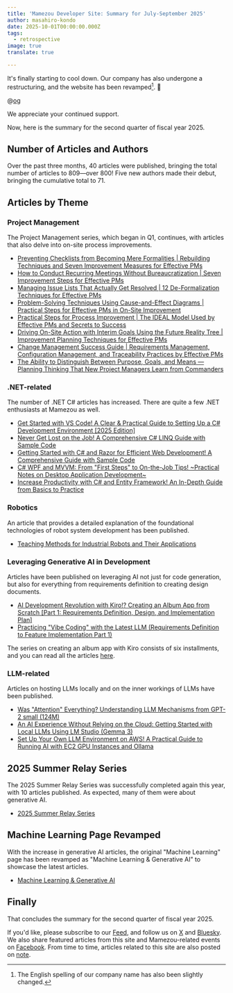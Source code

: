 ```yaml
---
title: 'Mamezou Developer Site: Summary for July-September 2025'
author: masahiro-kondo
date: 2025-10-01T00:00:00.000Z
tags:
  - retrospective
image: true
translate: true

---
```


It's finally starting to cool down. Our company has also undergone a restructuring, and the website has been revamped[^1]. 🎊

[^1]: The English spelling of our company name has also been slightly changed.

@[og](https://mamezo.tech/)

We appreciate your continued support.

Now, here is the summary for the second quarter of fiscal year 2025.

## Number of Articles and Authors

Over the past three months, 40 articles were published, bringing the total number of articles to 809—over 800! Five new authors made their debut, bringing the cumulative total to 71.

## Articles by Theme

### Project Management

The Project Management series, which began in Q1, continues, with articles that also delve into on-site process improvements.

- [Preventing Checklists from Becoming Mere Formalities | Rebuilding Techniques and Seven Improvement Measures for Effective PMs](/blogs/2025/07/10/pm_checklist_rebuild_and_improve/)
- [How to Conduct Recurring Meetings Without Bureaucratization | Seven Improvement Steps for Effective PMs](/blogs/2025/07/18/pm_meeting_rebuild_and_improve/)
- [Managing Issue Lists That Actually Get Resolved | 12 De-Formalization Techniques for Effective PMs](/blogs/2025/07/24/issue_list_rebuilding_and_practical_tips_for_pms/)
- [Problem-Solving Techniques Using Cause-and-Effect Diagrams | Practical Steps for Effective PMs in On-Site Improvement](/blogs/2025/08/05/problem_solving_with_cause_effect_diagram/)
- [Practical Steps for Process Improvement | The IDEAL Model Used by Effective PMs and Secrets to Success](/blogs/2025/08/08/pm_process_improvement_ideal_model_and_practical_steps/)
- [Driving On-Site Action with Interim Goals Using the Future Reality Tree | Improvement Planning Techniques for Effective PMs](/blogs/2025/08/14/improvement_plan_with_future_reality_tree/)
- [Change Management Success Guide | Requirements Management, Configuration Management, and Traceability Practices by Effective PMs](/2025/08/20/pm_change_management_with_rm_cm_and_traceability/)
- [The Ability to Distinguish Between Purpose, Goals, and Means — Planning Thinking That New Project Managers Learn from Commanders](/blogs/2025/09/01/purpose_goal_means_key_points_for_rookies/)

### .NET-related

The number of .NET C# articles has increased. There are quite a few .NET enthusiasts at Mamezou as well.

- [Get Started with VS Code! A Clear & Practical Guide to Setting Up a C# Development Environment [2025 Edition]](/blogs/2025/07/05/csharp_vscode/)
- [Never Get Lost on the Job! A Comprehensive C# LINQ Guide with Sample Code](/blogs/2025/07/28/csharp_linq/)
- [Getting Started with C# and Razor for Efficient Web Development! A Comprehensive Guide with Sample Code](/blogs/2025/08/25/csharp_razor/)
- [C# WPF and MVVM: From "First Steps" to On-the-Job Tips! ~Practical Notes on Desktop Application Development~](/blogs/2025/09/12/first-contact-of-wpf/)
- [Increase Productivity with C# and Entity Framework! An In-Depth Guide from Basics to Practice](/blogs/2025/09/17/csharp_entityframework/)

### Robotics

An article that provides a detailed explanation of the foundational technologies of robot system development has been published.

- [Teaching Methods for Industrial Robots and Their Applications](/blogs/2025/09/09/robot-teaching-and-applications/)

### Leveraging Generative AI in Development

Articles have been published on leveraging AI not just for code generation, but also for everything from requirements definition to creating design documents.

- [AI Development Revolution with Kiro!? Creating an Album App from Scratch [Part 1: Requirements Definition, Design, and Implementation Plan]](/blogs/2025/08/19/kiro-album-app-1/)
- [Practicing "Vibe Coding" with the Latest LLM (Requirements Definition to Feature Implementation Part 1)](/blogs/2025/08/19/vibe-coding/)

The series on creating an album app with Kiro consists of six installments, and you can read all the articles [here](/ml/#%E7%94%9F%E6%88%90ai%E3%82%92%E3%82%BD%E3%83%95%E3%83%88%E3%82%A6%E3%82%A7%E3%82%A2%E9%96%8B%E7%99%BA%E3%81%AB%E9%81%A9%E7%94%A8%E3%81%99%E3%82%8B).

### LLM-related

Articles on hosting LLMs locally and on the inner workings of LLMs have been published.

- [Was "Attention" Everything? Understanding LLM Mechanisms from GPT-2 small (124M)](/blogs/2025/09/03/attention/)
- [An AI Experience Without Relying on the Cloud: Getting Started with Local LLMs Using LM Studio (Gemma 3)](/blogs/2025/09/21/gemma_on_lm_studio/)
- [Set Up Your Own LLM Environment on AWS! A Practical Guide to Running AI with EC2 GPU Instances and Ollama](/blogs/2025/08/21/ec2-gpu-demo/)

## 2025 Summer Relay Series

The 2025 Summer Relay Series was successfully completed again this year, with 10 articles published. As expected, many of them were about generative AI.

- [2025 Summer Relay Series](https://developer.mamezou-tech.com/events/season/2025-summer/)

## Machine Learning Page Revamped

With the increase in generative AI articles, the original "Machine Learning" page has been revamped as "Machine Learning & Generative AI" to showcase the latest articles.

- [Machine Learning & Generative AI](https://developer.mamezou-tech.com/ml/)

## Finally

That concludes the summary for the second quarter of fiscal year 2025.

If you'd like, please subscribe to our [Feed](/feed/), and follow us on [X](https://x.com/MamezouDev) and [Bluesky](https://bsky.app/profile/mamezoudev.bsky.social). We also share featured articles from this site and Mamezou-related events on [Facebook](https://www.facebook.com/mamezou.jp). From time to time, articles related to this site are also posted on [note](https://note.com/mamezou_info).
